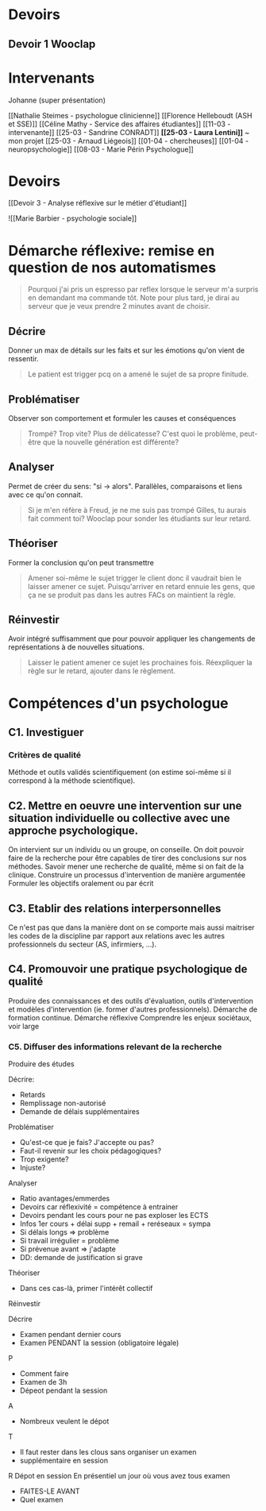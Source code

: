 
# Devoirs
## Devoir 1 Wooclap

# Intervenants
Johanne (super présentation)

[[Nathalie Steimes - psychologue clinicienne]]
[[Florence Helleboudt (ASH et SSE)]]
[[Céline Mathy - Service des affaires étudiantes]]
[[11-03 - intervenante]]
[[25-03 - Sandrine CONRADT]]
**[[25-03 - Laura Lentini]]** ~ mon projet
[[25-03 - Arnaud Liégeois]]
[[01-04 - chercheuses]]
[[01-04 - neuropsychologie]]
[[08-03 - Marie Périn Psychologue]]

# Devoirs
[[Devoir 3 - Analyse réflexive sur le métier d'étudiant]]


![[Marie Barbier - psychologie sociale]]

# Démarche réflexive: remise en question de nos automatismes 

> Pourquoi j'ai pris un espresso par reflex lorsque le serveur m'a surpris en demandant ma commande tôt. Note pour plus tard, je dirai au serveur que je veux prendre 2 minutes avant de choisir.


## **D**écrire
Donner un max de détails sur les faits et sur les émotions qu'on vient de ressentir.
> Le patient est trigger pcq on a amené le sujet de sa propre finitude.
## **P**roblématiser
Observer son comportement et formuler les causes et conséquences
> Trompé? Trop vite? Plus de délicatesse?
> C'est quoi le problème, peut-être que la nouvelle génération est différente?
## **A**nalyser
Permet de créer du sens: "si -> alors". Parallèles, comparaisons et liens avec ce qu'on connait.
>Si je m'en réfère à Freud, je ne me suis pas trompé
>Gilles, tu aurais fait comment toi?
>Wooclap pour sonder les étudiants sur leur retard.
## **T**héoriser
Former la conclusion qu'on peut transmettre
> Amener soi-même le sujet trigger le client donc il vaudrait bien le laisser amener ce sujet.
> Puisqu'arriver en retard ennuie les gens, que ça ne se produit pas dans les autres FACs on maintient la règle.
## **R**éinvestir
Avoir intégré suffisamment que pour pouvoir appliquer les changements de représentations à de nouvelles situations.
> Laisser le patient amener ce sujet les prochaines fois.
> Réexpliquer la règle sur le retard, ajouter dans le règlement.


# Compétences d'un psychologue
## C1. Investiguer
### Critères de qualité
Méthode et outils validés scientifiquement (on estime soi-même si il correspond à la méthode scientifique).


## C2. Mettre en oeuvre une intervention sur une situation individuelle ou collective avec une approche psychologique.
On intervient sur un individu ou un groupe, on conseille. On doit pouvoir faire de la recherche pour être capables de tirer des conclusions sur nos méthodes. Savoir mener une recherche de qualité, même si on fait de la clinique.
Construire un processus d'intervention de manière argumentée
Formuler les objectifs oralement ou par écrit

## C3. Etablir des relations interpersonnelles
Ce n'est pas que dans la manière dont on se comporte mais aussi maitriser les codes de la discipline par rapport aux relations avec les autres professionnels du secteur (AS, infirmiers, ...).

## C4. Promouvoir une pratique psychologique de qualité
Produire des connaissances et des outils d'évaluation, outils d'intervention et modèles d'intervention (ie. former d'autres professionnels). 
Démarche de formation continue.
Démarche réflexive
Comprendre les enjeux sociétaux, voir large

### C5. Diffuser des informations relevant de la recherche
Produire des études


Décrire: 
- Retards
- Remplissage non-autorisé
- Demande de délais supplémentaires

Problématiser
- Qu'est-ce que je fais? J'accepte ou pas?
- Faut-il revenir sur les choix pédagogiques?
- Trop exigente?
- Injuste?

Analyser
- Ratio avantages/emmerdes
- Devoirs car réflexivité = compétence à entrainer
- Devoirs pendant les cours pour ne pas exploser les ECTS
- Infos 1er cours + délai supp + remail + reréseaux = sympa
- Si délais longs => problème
- Si travail irrégulier = problème
- Si prévenue avant => j'adapte
- DD: demande de justification si grave

Théoriser
- Dans ces cas-là, primer l'intérêt collectif 

Réinvestir


Décrire
- Examen pendant dernier cours
- Examen PENDANT la session (obligatoire légale)

P
- Comment faire
- Examen de 3h
- Dépeot pendant la session

A
- Nombreux veulent le dépot

T
- Il faut rester dans les clous sans organiser un examen
- supplémentaire en session

R
Dépot en session
En présentiel un jour où vous avez tous examen
- FAITES-LE AVANT
- Quel examen